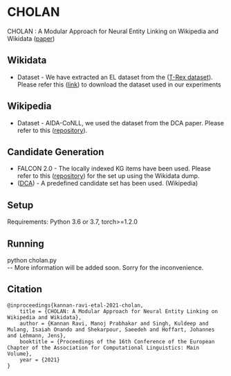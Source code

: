 # CHOLAN #

CHOLAN : A Modular Approach for Neural Entity Linking on Wikipedia and Wikidata ([paper](https://arxiv.org/abs/2101.09969))

## Wikidata

* Dataset - We have extracted an EL dataset from the ([T-Rex dataset](https://hadyelsahar.github.io/t-rex/)). Please refer this ([link](https://figshare.com/articles/dataset/CHOLAN-EL-Dataset/13607282)) to download the dataset used in our experiments

## Wikipedia 

* Dataset - AIDA-CoNLL, we used the dataset from the DCA paper. Please refer to this ([repository](https://github.com/YoungXiyuan/DCA)). 

## Candidate Generation

* FALCON 2.0 - The locally indexed KG items have been used. Please refer to this ([repository](https://github.com/SDM-TIB/falcon2.0)) for the set up using the Wikidata dump.
* ([DCA](https://github.com/YoungXiyuan/DCA)) - A predefined candidate set has been used. (Wikipedia)

## Setup 
Requirements: Python 3.6 or 3.7, torch>=1.2.0

## Running
python cholan.py  
-- More information will be added soon. Sorry for the inconvenience.

## Citation
```
@inproceedings{kannan-ravi-etal-2021-cholan,
    title = {CHOLAN: A Modular Approach for Neural Entity Linking on Wikipedia and Wikidata},
    author = {Kannan Ravi, Manoj Prabhakar and Singh, Kuldeep and Mulang, Isaiah Onando and Shekarpour, Saeedeh and Hoffart, Johannes and Lehmann, Jens},
    booktitle = {Proceedings of the 16th Conference of the European Chapter of the Association for Computational Linguistics: Main Volume},
    year = {2021}
}
```
